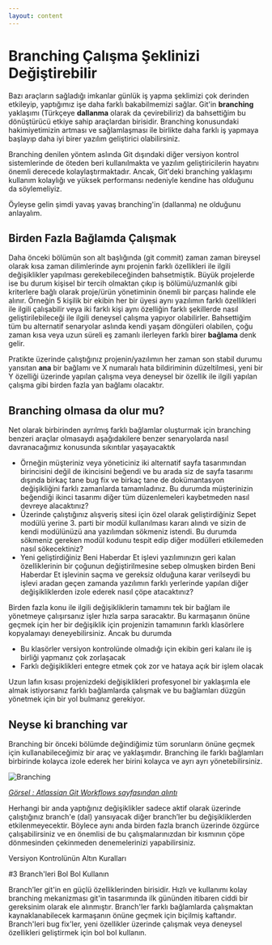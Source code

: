 ```yaml
---
layout: content
---
```


# Branching Çalışma Şeklinizi Değiştirebilir

Bazı araçların sağladığı imkanlar günlük iş yapma şeklimizi çok derinden etkileyip, yaptığımız işe daha farklı bakabilmemizi sağlar. Git'in **branching** yaklaşımı \(Türkçeye **dallanma** olarak da çevirebiliriz\) da bahsettiğim bu dönüştürücü etkiye sahip araçlardan birisidir. Branching konusundaki hakimiyetimizin artması ve sağlamlaşması ile birlikte daha farklı iş yapmaya başlayıp daha iyi birer yazılım geliştirici olabilirsiniz.

Branching denilen yöntem aslında Git dışındaki diğer versiyon kontrol sistemlerinde de öteden beri kullanılmakta ve yazılım geliştiricilerin hayatını önemli derecede kolaylaştırmaktadır. Ancak, Git'deki branching yaklaşımı kullanım kolaylığı ve yüksek performansı nedeniyle kendine has olduğunu da söylemeliyiz.

Öyleyse gelin şimdi yavaş yavaş branching'in \(dallanma\) ne olduğunu anlayalım.

## Birden Fazla Bağlamda Çalışmak

Daha önceki bölümün son alt başlığında \(git commit\) zaman zaman bireysel olarak kısa zaman dilimlerinde aynı projenin farklı özellikleri ile ilgili değişiklikler yapılması gerekebileceğinden bahsetmiştik. Büyük projelerde ise bu durum kişisel bir tercih olmaktan çıkıp iş bölümü/uzmanlık gibi kriterlere bağlı olarak proje/ürün yönetiminin önemli bir parçası halinde ele alınır. Örneğin 5 kişilik bir ekibin her bir üyesi aynı yazılımın farklı özellikleri ile ilgili çalışabilir veya iki farklı kişi aynı özelliğin farklı şekillerde nasıl geliştirilebileceği ile ilgili deneysel çalışma yapıyor olabilirler. Bahsettiğim tüm bu alternatif senaryolar aslında kendi yaşam döngüleri olabilen, çoğu zaman kısa veya uzun süreli eş zamanlı ilerleyen farklı birer **bağlama** denk gelir.

Pratikte üzerinde çalıştığınız projenin/yazılımın her zaman son stabil durumu yansıtan **ana** bir bağlamı ve X numaralı hata bildiriminin düzeltilmesi, yeni bir Y özelliği üzerinde yapılan çalışma veya deneysel bir özellik ile ilgili yapılan çalışma gibi birden fazla yan bağlamı olacaktır.

## Branching olmasa da olur mu?

Net olarak birbirinden ayrılmış farklı bağlamlar oluşturmak için branching benzeri araçlar olmasaydı aşağıdakilere benzer senaryolarda nasıl davranacağımız konusunda sıkıntılar yaşayacaktık

* Örneğin müşteriniz veya yöneticiniz iki alternatif sayfa tasarımından birincisini değil de ikincisini beğendi ve bu arada siz de sayfa tasarımı dışında birkaç tane bug fix ve birkaç tane de dokümantasyon değişikliğini farklı zamanlarda tamamladınız. Bu durumda müşterinizin beğendiği ikinci tasarımı diğer tüm düzenlemeleri kaybetmeden nasıl devreye alacaktınız?
* Üzerinde çalıştığınız alışveriş sitesi için özel olarak geliştirdiğiniz Sepet modülü yerine 3. parti bir modül kullanılması kararı alındı ve sizin de kendi modülünüzü ana yazılımdan sökmeniz istendi. Bu durumda sökmeniz gereken modül kodunu tespit edip diğer modülleri etkilemeden nasıl sökecektiniz?
* Yeni geliştirdiğiniz Beni Haberdar Et işlevi yazılımınızın geri kalan özelliklerinin bir çoğunun değiştirilmesine sebep olmuşken birden Beni Haberdar Et işlevinin saçma ve gereksiz olduğuna karar verilseydi bu işlevi aradan geçen zamanda yazılımın farklı yerlerinde yapılan diğer değişikliklerden izole ederek nasıl çöpe atacaktınız?

Birden fazla konu ile ilgili değişikliklerin tamamını tek bir bağlam ile yönetmeye çalışırsanız işler hızla sarpa saracaktır. Bu karmaşanın önüne geçmek için her bir değişiklik için projenizin tamamının farklı klasörlere kopyalamayı deneyebilirsiniz. Ancak bu durumda

* Bu klasörler versiyon kontrolünde olmadığı için ekibin geri kalanı ile iş birliği yapmanız çok zorlaşacak
* Farklı değişiklikleri entegre etmek çok zor ve hataya açık bir işlem olacak

Uzun lafın kısası projenizdeki değişiklikleri profesyonel bir yaklaşımla ele almak istiyorsanız farklı bağlamlarda çalışmak ve bu bağlamları düzgün yönetmek için bir yol bulmanız gerekiyor.

## Neyse ki branching var

Branching bir önceki bölümde değindiğimiz tüm sorunların önüne geçmek için kullanabileceğimiz bir araç ve yaklaşımdır. Branching ile farklı bağlamları birbirinde kolayca izole ederek her birini kolayca ve ayrı ayrı yönetebilirsiniz.

![Branching](/.gitbook/assets/01_branching.jpg)

[_Görsel : Atlassian Git Workflows sayfasından alıntı_](https://www.atlassian.com/git/workflows)

Herhangi bir anda yaptığınız değişiklikler sadece aktif olarak üzerinde çalıştığınız branch'e \(dal\) yansıyacak diğer branch’ler bu değişikliklerden etkilenmeyecektir. Böylece aynı anda birden fazla branch üzerinde özgürce çalışabilirsiniz ve en önemlisi de bu çalışmalarınızdan bir kısmının çöpe dönmesinden çekinmeden denemelerinizi yapabilirsiniz.

Versiyon Kontrolünün Altın Kuralları

\#3 Branch'leri Bol Bol Kullanın

 Branch’ler git'in en güçlü özelliklerinden birisidir. Hızlı ve kullanımı kolay branching mekanizması git'in tasarımında ilk gününden itibaren ciddi bir gereksinim olarak ele alınmıştır. Branch'ler farklı bağlamlarda çalışmaktan kaynaklanabilecek karmaşanın önüne geçmek için biçilmiş kaftandır. Branch'leri bug fix'ler, yeni özellikler üzerinde çalışmak veya deneysel özellikleri geliştirmek için bol bol kullanın.
